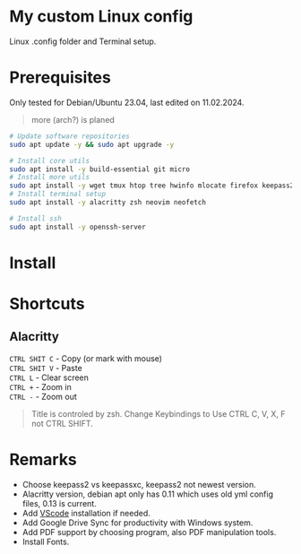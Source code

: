 # My custom Linux config

Linux .config folder and Terminal setup.


# Prerequisites

Only tested for Debian/Ubuntu 23.04, last edited on 11.02.2024.
> more (arch?) is planed
```bash
# Update software repositories
sudo apt update -y && sudo apt upgrade -y

# Install core utils
sudo apt install -y build-essential git micro
# Install more utils
sudo apt install -y wget tmux htop tree hwinfo mlocate firefox keepass2 
# Install terminal setup
sudo apt install -y alacritty zsh neovim neofetch  

# Install ssh
sudo apt install -y openssh-server
```


# Install



# Shortcuts
## Alacritty
`CTRL SHIT C` - Copy (or mark with mouse)\
`CTRL SHIT V` - Paste\
`CTRL L` - Clear screen\
`CTRL +` - Zoom in\
`CTRL -` - Zoom out
> Title is controled by zsh. Change Keybindings to Use CTRL C, V, X, F not CTRL SHIFT.

# Remarks
* Choose keepass2 vs keepassxc, keepass2 not newest version.
* Alacritty version, debian apt only has 0.11 which uses old yml config files, 0.13 is current.
* Add [VScode](https://code.visualstudio.com/docs/setup/linux) installation if needed.
* Add Google Drive Sync for productivity with Windows system.
* Add PDF support by choosing program, also PDF manipulation tools.
* Install Fonts.

